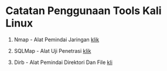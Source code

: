 # Catatan Penggunaan Tools Kali Linux

1. Nmap - Alat Pemindai Jaringan [klik](jsjsjsj)

2. SQLMap - Alat Uji Penetrasi [klik](jdjd)

3. Dirb - Alat Pemindai Direktori Dan File [kli](jzjsj)

